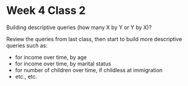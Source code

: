 # Week 4 Class 2 #

Building descriptive queries (how many X by Y or Y by X)?

Review the queries from last class, then start to build more descriptive queries such as:

-    for income over time, by age
-    for income over time, by marital status
-    for number of children over time, if childless at immigration
-    etc., etc.